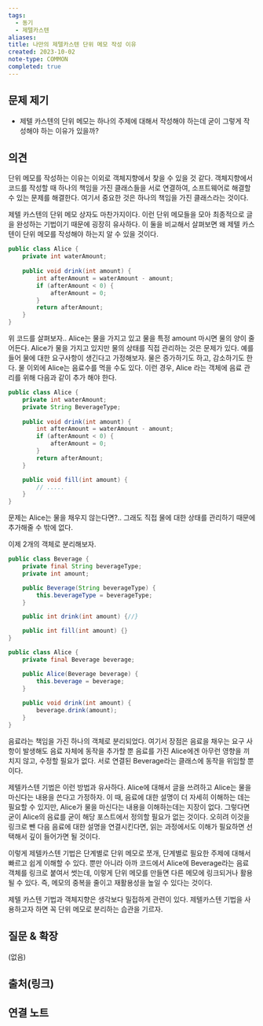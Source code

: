 ```yaml
---
tags:
  - 동기
  - 제텔카스텐
aliases: 
title: 나만의 제텔카스텐 단위 메모 작성 이유
created: 2023-10-02
note-type: COMMON
completed: true
---
```



## 문제 제기

-  제텔 카스텐의 단위 메모는 하나의 주제에 대해서 작성해야 하는데 굳이 그렇게 작성해야 하는 이유가 있을까?

## 의견

단위 메모를 작성하는 이유는 이외로 객체지향에서 찾을 수 있을 것 같다.  객체지향에서 코드를 작성할 때 하나의 책임을 가진 클래스들을 서로 연결하여, 소프트웨어로 해결할 수 있는 문제를 해결한다. 여기서 중요한 것은 하나의 책임을 가진 클래스라는 것이다.

제텔 카스텐의 단위 메모 상자도 마찬가지이다. 이런 단위 메모들을 모아 최종적으로 글을 완성하는 기법이기 때문에 굉장히 유사하다. 이 둘을 비교해서 살펴보면 왜 제텔 카스텐이 단위 메모를 작성해야 하는지 알 수 있을 것이다.

```java
public class Alice {
	private int waterAmount;
	
	public void drink(int amount) {
		int afterAmount = waterAmount - amount;
		if (afterAmount < 0) {
			afterAmount = 0;
		}
		return afterAmount;
	}
}
```

위 코드를 살펴보자..  Alice는 물을 가지고 있고 물을 특정 amount 마시면 물의 양이 줄어든다. Alice가 물을 가지고 있지만 물의 상태를 직접 관리하는 것은 문제가 있다. 예를 들어 물에 대한 요구사항이 생긴다고 가정해보자. 물은 증가하기도 하고, 감소하기도 한다. 물 이외에 Alice는 음료수를 먹을 수도 있다. 이런 경우, Alice 라는 객체에 음료 관리를 위해 다음과 같이 추가 해야 한다.

```java
public class Alice {
	private int waterAmount;
	private String BeverageType;
	
	public void drink(int amount) {
		int afterAmount = waterAmount - amount;
		if (afterAmount < 0) {
			afterAmount = 0;
		}
		return afterAmount;
	}

	public void fill(int amount) {
		// .....
	}
}
```


문제는 Alice는 물을 채우지 않는다면?.. 그래도 직접 물에 대한 상태를 관리하기 때문에 추가해줄 수 밖에 없다. 

이제 2개의 객체로 분리해보자.

```java
public class Beverage {
	private final String beverageType;
	private int amount;

	public Beverage(String beverageType) {
		this.beverageType = beverageType;
	}

	public int drink(int amount) {//}

	public int fill(int amount) {}
}
```

```java
public class Alice {
	private final Beverage beverage;

	public Alice(Beverage beverage) {
		this.beverage = beverage;
	}
	
	public void drink(int amount) {
		beverage.drink(amount);
	}
}
```


음료라는 책임을 가진 하나의 객체로 분리되었다. 여기서 장점은 음료을 채우는 요구 사항이 발생해도 음료 자체에 동작을 추가할 뿐 음료를 가진 Alice에겐 아무런 영향을 끼치지 않고, 수정할 필요가 없다. 서로 연결된 Beverage라는 클래스에 동작을 위임할 뿐이다.


제텔카스텐 기법은 이런 방법과 유사하다. Alice에 대해서 글을 쓰려하고 Alice는 물을 마신다는 내용을 쓴다고 가정하자.
이 때, 음료에 대한 설명이 더 자세히 이해하는 데는 필요할 수 있지만, Alice가 물을 마신다는 내용을 이해하는데는 지장이 없다. 그렇다면 굳이 Alice의 음료를 굳이 해당 포스트에서 정의할 필요가 없는 것이다. 오히려 이것을 링크로 뺀 다음 음료에 대한 설명을 연결시킨다면, 읽는 과정에서도 이해가 필요하면 선택해서 깊이 들어가면 될 것이다.

이렇게 제텔카스텐 기법은 단계별로 단위 메모로 쪼개, 단계별로 필요한 주제에 대해서 빠르고 쉽게 이해할 수 있다. 뿐만 아니라 아까 코드에서 Alice에 Beverage라는 음료 객체를 링크로 붙여서 썻는데, 이렇게 단위 메모를 만들면 다른 메모에 링크되거나 활용될 수 있다. 즉, 메모의 중복을 줄이고 재활용성을 높일 수 있다는 것이다.

제텔 카스텐 기법과 객체지향은 생각보다 밀접하게 관련이 있다. 제텔카스텐 기법을 사용하고자 하면 꼭 단위 메모로 분리하는 습관을 기르자.


## 질문 & 확장

(없음)

## 출처(링크)


## 연결 노트
